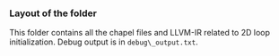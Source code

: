 ### Layout of the folder

This folder contains all the chapel files and LLVM-IR related to 2D loop initialization. Debug output is in `debug\_output.txt`.
